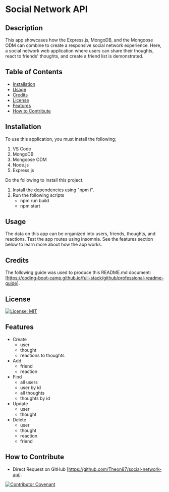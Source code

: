 # Social Network API

## Description

This app showcases how the Express.js, MongoDB, and the Mongoose ODM can combine to create a responsive social network experience. Here, a social network web application where users can share their thoughts, react to friends' thoughts, and create a friend list is demonstrated.

## Table of Contents

- [Installation](#installation)
- [Usage](#usage)
- [Credits](#credits)
- [License](#license)
- [Features](#features)
- [How to Contribute](#how-to-contribute)

## Installation

To use this application, you must install the following;

1) VS Code
2) MongoDB
3) Mongoose ODM
4) Node.js
5) Express.js

Do the following to install this project.

1) Install the dependencies using "npm i".
2) Run the following scripts
    - npm run build
    - npm start

## Usage

The data on this app can be organized into users, friends, thoughts, and reactions. Test the app routes using insomnia. See the features section below to learn more about how the app works.

<!-- Provide instructions and examples for use. Include screenshots as needed.

To add a screenshot, create an `assets/images` folder in your repository and upload your screenshot to it. Then, using the relative filepath, add it to your README using the following syntax:

    ```md
    ![alt text](assets/images/screenshot.png)
    ``` -->

## Credits

The following guide was used to produce this README.md document: [https://coding-boot-camp.github.io/full-stack/github/professional-readme-guide].

## License

[![License: MIT](https://img.shields.io/badge/License-MIT-yellow.svg)](https://opensource.org/licenses/MIT)

## Features

- Create
    - user
    - thought
    - reactions to thoughts
- Add
    - friend
    - reaction
- Find 
    - all users
    - user by id
    - all thoughts
    - thoughts by id
- Update
    - user
    - thought
- Delete 
    - user
    - thought
    - reaction
    - friend

## How to Contribute

- Direct Request on GitHub [https://github.com/Theon87/social-network-api].

[![Contributor Covenant](https://img.shields.io/badge/Contributor%20Covenant-2.1-4baaaa.svg)](code_of_conduct.md)
